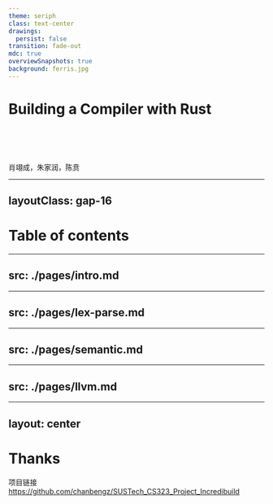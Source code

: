 ```yaml
---
theme: seriph
class: text-center
drawings:
  persist: false
transition: fade-out
mdc: true
overviewSnapshots: true
background: ferris.jpg
---
```

# Building a Compiler with Rust
<br>
<br>
<br>
<br>
肖翊成，朱家润，陈贲

---
layoutClass: gap-16
---
# Table of contents

<Toc v-click minDepth="1" maxDepth="5" columns="1"></Toc>

---
src: ./pages/intro.md
---

---
src: ./pages/lex-parse.md
---

---
src: ./pages/semantic.md
---

---
src: ./pages/llvm.md
---

---
layout: center
---
# Thanks

项目链接 https://github.com/chanbengz/SUSTech_CS323_Project_Incredibuild

